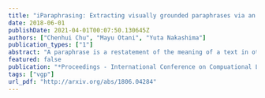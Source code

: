 ```yaml
---
title: "iParaphrasing: Extracting visually grounded paraphrases via an image"
date: 2018-06-01
publishDate: 2021-04-01T00:07:50.130645Z
authors: ["Chenhui Chu", "Mayu Otani", "Yuta Nakashima"]
publication_types: ["1"]
abstract: "A paraphrase is a restatement of the meaning of a text in other words. Paraphrases have been studied to enhance the performance of many natural language processing tasks. In this paper, we propose a novel task iParaphrasing to extract visually grounded paraphrases (VGPs), which are different phrasal expressions describing the same visual concept in an image. These extracted VGPs have the potential to improve language and image multimodal tasks such as visual question answering and image captioning. How to model the similarity between VGPs is the key of iParaphrasing. We apply various existing methods as well as propose a novel neural network-based method with image attention, and report the results of the first attempt toward iParaphrasing."
featured: false
publication: "*Proceedings - International Conference on Compuational Linguistics (COLING)*"
tags: ["vgp"]
url_pdf: "http://arxiv.org/abs/1806.04284"
---
```


